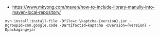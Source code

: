 * https://www.mkyong.com/maven/how-to-include-library-manully-into-maven-local-repository/
```
mvn install:install-file -Dfile=c:\kaptcha-{version}.jar -DgroupId=com.google.code -DartifactId=kaptcha -Dversion={version} -Dpackaging=jar
```
